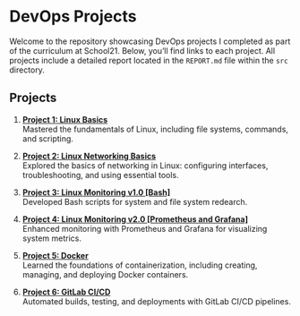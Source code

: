 # DevOps Projects

Welcome to the repository showcasing DevOps projects I completed as part of the curriculum at School21. Below, you’ll find links to each project. All projects include a detailed report located in the `REPORT.md` file within the `src` directory.

## Projects

1. [**Project 1: Linux Basics**](./Linux_Basics/src/REPORT.md)  
   Mastered the fundamentals of Linux, including file systems, commands, and scripting.

2. [**Project 2: Linux Networking Basics**](./Linux_Networking_Basics/src/REPORT.md)  
   Explored the basics of networking in Linux: configuring interfaces, troubleshooting, and using essential tools.

3. [**Project 3: Linux Monitoring v1.0 [Bash]**](./Linux_Monitoring_v1/src/REPORT.md)  
   Developed Bash scripts for system and file system redearch.

4. [**Project 4: Linux Monitoring v2.0 [Prometheus and Grafana]**](./Linux_Monitoring_v2/src/REPORT.md)  
   Enhanced monitoring with Prometheus and Grafana for visualizing system metrics.

5. [**Project 5: Docker**](./Docker/src/REPORT.md)  
   Learned the foundations of containerization, including creating, managing, and deploying Docker containers.

6. [**Project 6: GitLab CI/CD**](./CI_CD/src/REPORT.md)  
   Automated builds, testing, and deployments with GitLab CI/CD pipelines.
